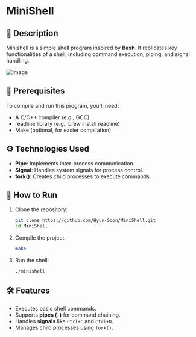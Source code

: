 # **MiniShell**  

## 📌 **Description**  
Minishell is a simple shell program inspired by **Bash**. It replicates key functionalities of a shell, including command execution, piping, and signal handling.  

![Image](https://github.com/user-attachments/assets/55caea95-57e7-4f3c-b819-cfb056ecb56c)

## 📜 **Prerequisites**
To compile and run this program, you'll need:

- A C/C++ compiler (e.g., GCC)
- readline library (e.g., brew install readline)
- Make (optional, for easier compilation)

## ⚙️ **Technologies Used**  
- **Pipe**: Implements inter-process communication.  
- **Signal**: Handles system signals for process control.  
- **fork()**: Creates child processes to execute commands.  

## 🚀 **How to Run**  
1. Clone the repository:  
   ```bash
   git clone https://github.com/Hyun-Soon/MiniShell.git
   cd MiniShell
   ```
2. Compile the project:  
   ```bash
   make
   ```
3. Run the shell:  
   ```bash
   ./minishell
   ```  

## 🛠 **Features**  
- Executes basic shell commands.  
- Supports **pipes (`|`)** for command chaining.  
- Handles **signals** like `Ctrl+C` and `Ctrl+D`.  
- Manages child processes using `fork()`.  